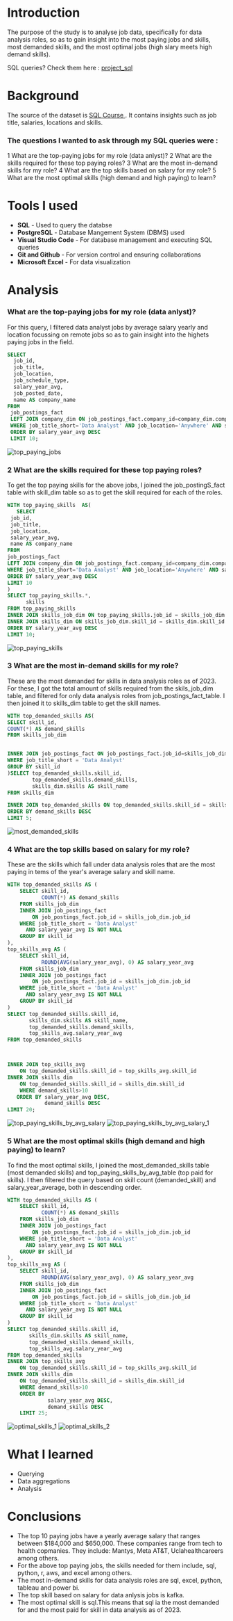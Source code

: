 # Introduction
The purpose of the study is to analyse job data, specifically for data analysis roles, so as to gain insight into the most paying jobs and skills, most demanded skills, and the most optimal jobs (high slary meets high demand skills).

SQL queries? Check them here : 
[ project_sql ](/project_sql/)
# Background
The source of the dataset is [ SQL Course ](HTTPS://lukebarousse.com.sql). It contains insights such as job title, salaries, locations and skills.

### The questions I wanted to ask through my SQL queries were :
1 What are the top-paying jobs for my role (data anlyst)?
2 What are the skills required for these top paying roles?
3 What are the most in-demand skills for my role?
4 What are the top skills based on salary for my role?
5 What are the most optimal skills (high demand and high paying) to learn?
# Tools I used
- **SQL** - Used to query the databse
- **PostgreSQL** - Database Mangement System (DBMS) used
- **Visual Studio Code** - For database management and executing SQL queries
- **Git and Github** - For version control and ensuring collaborations
- **Microsoft Excel** - For data visualization

# Analysis
### What are the top-paying jobs for my role (data anlyst)?
For this query, I filtered data analyst jobs by average salary yearly and location focussing on remote jobs so as to gain insight into the highets paying jobs in the field.

```sql
SELECT
  job_id,
  job_title,
  job_location,
  job_schedule_type,
  salary_year_avg,
  job_posted_date,
  name AS company_name
FROM
 job_postings_fact
 LEFT JOIN company_dim ON job_postings_fact.company_id=company_dim.company_id
 WHERE job_title_short='Data Analyst' AND job_location='Anywhere' AND salary_year_avg IS NOT NULL
 ORDER BY salary_year_avg DESC
 LIMIT 10;
 ```
 ![top_paying_jobs](assets/top_paying_jobs.png)

 ### 2 What are the skills required for these top paying roles?
 To get the top paying skills for the above jobs, I joined the job_postingS_fact table with skill_dim table so as to get the skill required for each of the roles.
 ```sql
 WITH top_paying_skills  AS(
    SELECT
  job_id,
  job_title,
  job_location,
  salary_year_avg,
  name AS company_name
FROM
 job_postings_fact
 LEFT JOIN company_dim ON job_postings_fact.company_id=company_dim.company_id
 WHERE job_title_short='Data Analyst' AND job_location='Anywhere' AND salary_year_avg IS NOT NULL
 ORDER BY salary_year_avg DESC
 LIMIT 10
)
SELECT top_paying_skills.*,
       skills
FROM top_paying_skills
INNER JOIN skills_job_dim ON top_paying_skills.job_id = skills_job_dim.job_id
INNER JOIN skills_dim ON skills_job_dim.skill_id = skills_dim.skill_id
ORDER BY salary_year_avg DESC
LIMIT 10;
```
![top_paying_skills](assets/top_paying_skills.png)

### 3 What are the most in-demand skills for my role?
These are the most demanded for skills in data analysis roles as of 2023. For these, I got the total amount of skills required from the skils_job_dim table, and filtered for only data analysis roles from job_postings_fact_table. I then joined it to skills_dim table to get the skill names.

```sql
WITH top_demanded_skills AS(
SELECT skill_id,
COUNT(*) AS demand_skills
FROM skills_job_dim


INNER JOIN job_postings_fact ON job_postings_fact.job_id=skills_job_dim.job_id
WHERE job_title_short = 'Data Analyst'
GROUP BY skill_id
)SELECT top_demanded_skills.skill_id,
        top_demanded_skills.demand_skills,
        skills_dim.skills AS skill_name
FROM skills_dim

INNER JOIN top_demanded_skills ON top_demanded_skills.skill_id = skills_dim.skill_id
ORDER BY demand_skills DESC
LIMIT 5;
```
![most_demanded_skills](assets/most_demanded_skills.png)

### 4 What are the top skills based on salary for my role?
These are the skills which fall under data analysis roles that are the most paying in tems of the year's average salary and skill name.

```sql
WITH top_demanded_skills AS (
    SELECT skill_id,
           COUNT(*) AS demand_skills
    FROM skills_job_dim
    INNER JOIN job_postings_fact 
        ON job_postings_fact.job_id = skills_job_dim.job_id
    WHERE job_title_short = 'Data Analyst' 
      AND salary_year_avg IS NOT NULL 
    GROUP BY skill_id
),
top_skills_avg AS (
    SELECT skill_id,
           ROUND(AVG(salary_year_avg), 0) AS salary_year_avg
    FROM skills_job_dim
    INNER JOIN job_postings_fact 
        ON job_postings_fact.job_id = skills_job_dim.job_id
    WHERE job_title_short = 'Data Analyst' 
      AND salary_year_avg IS NOT NULL
    GROUP BY skill_id
)
SELECT top_demanded_skills.skill_id,
       skills_dim.skills AS skill_name,
       top_demanded_skills.demand_skills,
       top_skills_avg.salary_year_avg
FROM top_demanded_skills



INNER JOIN top_skills_avg 
    ON top_demanded_skills.skill_id = top_skills_avg.skill_id
INNER JOIN skills_dim 
    ON top_demanded_skills.skill_id = skills_dim.skill_id
    WHERE demand_skills>10
   ORDER BY salary_year_avg DESC,
            demand_skills DESC
LIMIT 20;
```
![top_paying_skills_by_avg_salary](assets/top_paying_skills_by_avg_salary.png)
![top_paying_skills_by_avg_salary_1](assets/top_paying_job_by_avg_salary_1.png)

### 5 What are the most optimal skills (high demand and high paying) to learn?
To find the most optimal skills, I joined the most_demanded_skills table (most demanded skills) and top_paying_skills_by_avg_table (top paid for skills). I then filtered the query based on skill count (demanded_skill) and salary_year_average, both in descending order.

```sql
WITH top_demanded_skills AS (
    SELECT skill_id,
           COUNT(*) AS demand_skills
    FROM skills_job_dim
    INNER JOIN job_postings_fact 
        ON job_postings_fact.job_id = skills_job_dim.job_id
    WHERE job_title_short = 'Data Analyst' 
      AND salary_year_avg IS NOT NULL
    GROUP BY skill_id
),
top_skills_avg AS (
    SELECT skill_id,
           ROUND(AVG(salary_year_avg), 0) AS salary_year_avg
    FROM skills_job_dim
    INNER JOIN job_postings_fact 
        ON job_postings_fact.job_id = skills_job_dim.job_id
    WHERE job_title_short = 'Data Analyst' 
      AND salary_year_avg IS NOT NULL
    GROUP BY skill_id
)
SELECT top_demanded_skills.skill_id,
       skills_dim.skills AS skill_name,
       top_demanded_skills.demand_skills,
       top_skills_avg.salary_year_avg
FROM top_demanded_skills
INNER JOIN top_skills_avg 
    ON top_demanded_skills.skill_id = top_skills_avg.skill_id
INNER JOIN skills_dim 
    ON top_demanded_skills.skill_id = skills_dim.skill_id
    WHERE demand_skills>10
    ORDER BY
             salary_year_avg DESC,
             demand_skills DESC
    LIMIT 25;
```
![optimal_skills_1](assets/optimal_skills_1.png)
![optimal_skills_2](assets/optimal_skills_2.png)
# What I learned
- Querying 
- Data aggregations
- Analysis

# Conclusions
- The top 10 paying jobs have a yearly average salary that ranges between $184,000 and $650,000. These companies range from tech to health copmanies. They include: Mantys, Meta AT&T, Uclahealthcareers among others.
- For the above top paying jobs, the skills needed for them include, sql, python, r, aws, and excel among others.
- The most in-demand skills for data analysis roles are sql, excel, python, tableau and power bi.
- The top skill based on salary for data anlysis jobs is kafka.
- The most optimal skill is sql.This means that sql ia the most demanded for and the most paid for skill in data analysis as of 2023.



